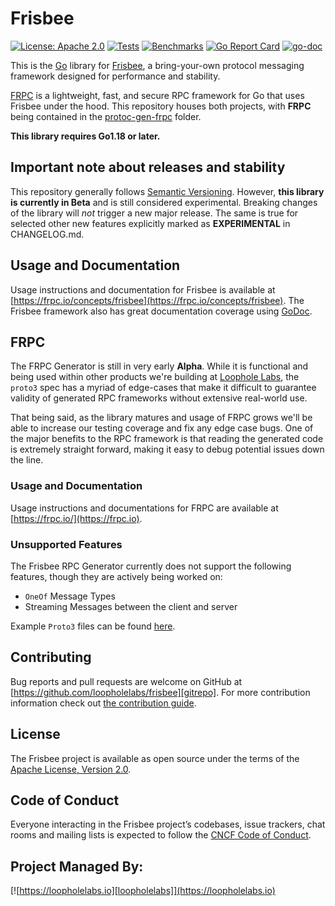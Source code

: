 # Frisbee

[![License: Apache 2.0](https://img.shields.io/badge/License-Apache%202.0-brightgreen.svg)](https://www.apache.org/licenses/LICENSE-2.0)
[![Tests](https://github.com/loopholelabs/frisbee/actions/workflows/tests.yml/badge.svg)](https://github.com/loopholelabs/frisbee/actions/workflows/tests.yml)
[![Benchmarks](https://github.com/loopholelabs/frisbee/actions/workflows/benchmarks.yaml/badge.svg)](https://github.com/loopholelabs/frisbee/actions/workflows/benchmarks.yaml)
[![Go Report Card](https://goreportcard.com/badge/github.com/loopholelabs/frisbee)](https://goreportcard.com/report/github.com/loopholelabs/frisbee)
[![go-doc](https://godoc.org/github.com/loopholelabs/frisbee?status.svg)](https://godoc.org/github.com/loopholelabs/frisbee)

This is the [Go](http://golang.org) library for
[Frisbee](https://frpc.io/concepts/frisbee), a bring-your-own protocol messaging framework designed for performance and
stability.

[FRPC](https://frpc.io) is a lightweight, fast, and secure RPC framework for Go that uses Frisbee under the hood. This
repository houses both projects, with **FRPC** being contained in the
[protoc-gen-frpc]("/protoc-gen-frpc") folder.

**This library requires Go1.18 or later.**

## Important note about releases and stability

This repository generally follows [Semantic Versioning](https://semver.org/). However, **this library is currently in
Beta** and is still considered experimental. Breaking changes of the library will _not_ trigger a new major release. The
same is true for selected other new features explicitly marked as
**EXPERIMENTAL** in CHANGELOG.md.

## Usage and Documentation

Usage instructions and documentation for Frisbee is available
at [https://frpc.io/concepts/frisbee](https://frpc.io/concepts/frisbee). The Frisbee framework also has great
documentation coverage using [GoDoc](https://godoc.org/github.com/loopholelabs/frisbee).

## FRPC

The FRPC Generator is still in very early **Alpha**. While it is functional and being used within other products
we're building at [Loophole Labs][loophomepage], the `proto3` spec has a myriad of edge-cases that make it difficult to
guarantee validity of generated RPC frameworks without extensive real-world use.

That being said, as the library matures and usage of FRPC grows we'll be able to increase our testing
coverage and fix any edge case bugs. One of the major benefits to the RPC framework is that reading the generated code
is extremely straight forward, making it easy to debug potential issues down the line.

### Usage and Documentation

Usage instructions and documentations for FRPC are available at [https://frpc.io/](https://frpc.io).

### Unsupported Features

The Frisbee RPC Generator currently does not support the following features, though they are actively being worked on:

- `OneOf` Message Types
- Streaming Messages between the client and server

Example `Proto3` files can be found [here](/protoc-gen-frpc/examples).

## Contributing

Bug reports and pull requests are welcome on GitHub at [https://github.com/loopholelabs/frisbee][gitrepo]. For more
contribution information check
out [the contribution guide](https://github.com/loopholelabs/frisbee/blob/master/CONTRIBUTING.md).

## License

The Frisbee project is available as open source under the terms of
the [Apache License, Version 2.0](http://www.apache.org/licenses/LICENSE-2.0).

## Code of Conduct

Everyone interacting in the Frisbee project’s codebases, issue trackers, chat rooms and mailing lists is expected to follow the [CNCF Code of Conduct](https://github.com/cncf/foundation/blob/master/code-of-conduct.md).

## Project Managed By:

[![https://loopholelabs.io][loopholelabs]](https://loopholelabs.io)

[gitrepo]: https://github.com/loopholelabs/frisbee
[loopholelabs]: https://cdn.loopholelabs.io/loopholelabs/LoopholeLabsLogo.svg
[homepage]: https://loopholelabs.io/docs/frisbee
[loophomepage]: https://loopholelabs.io
